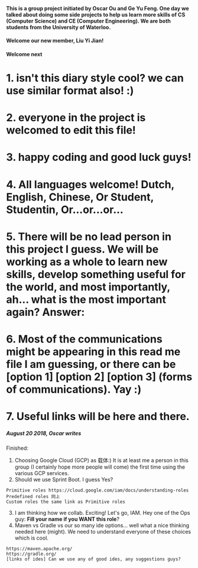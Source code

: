 #### This is a group project initiated by Oscar Ou and Ge Yu Feng. One day we talked about doing some side projects to help us learn more skills of CS (Computer Science) and CE (Computer Engineering). We are both students from the University of Waterloo.

#### Welcome our new member, Liu Yi Jian!
#### Welcome next

# 1. isn't this diary style cool? we can use similar format also! :)
# 2. **everyone in the project is welcomed to edit this file!**
# 3. happy coding and good luck guys!
# 4. All languages welcome! Dutch, English, Chinese, Or Student, Studentin, Or...or...or...
# 5. There will be no lead person in this project I guess. We will be working as a whole to learn new skills, develop something useful for the world, and most importantly, ah... what is the most important again? Answer:
# 6. Most of the communications might be appearing in this read me file I am guessing, or there can be [option 1] [option 2] [option 3] (forms of communications). Yay :)
# 7. Useful links will be here and there.

##### August 20 2018, Oscar writes
Finished:
1. Choosing Google Cloud (GCP) as 载体:) It is at least me a person in this group (I certainly hope more people will come) the first time using the various GCP services.
2. Should we use Sprint Boot. I guess Yes?
```
Primitive roles https://cloud.google.com/iam/docs/understanding-roles
Predefined roles 同上
Custom roles the same link as Primitive roles
```
3. I am thinking how we collab. Exciting! Let's go, IAM. Hey one of the Ops guy: **Fill your name if you WANT this role**?
4. Maven vs Gradle vs our so many ide options... well what a nice thinking needed here (might). We need to understand everyone of these choices which is cool.
```
https://maven.apache.org/
https://gradle.org/
[links of ides] Can we use any of good ides, any suggestions guys?
```
